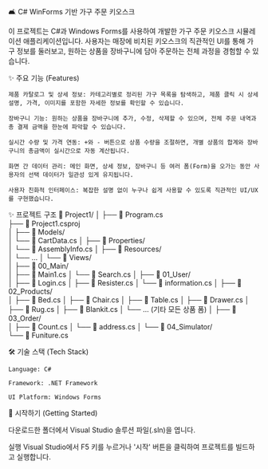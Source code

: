 🛋️ C# WinForms 기반 가구 주문 키오스크

이 프로젝트는 C#과 Windows Forms를 사용하여 개발한 가구 주문 키오스크 시뮬레이션 애플리케이션입니다. 사용자는 매장에 비치된 키오스크의 직관적인 UI를 통해 가구 정보를 둘러보고, 원하는 상품을 장바구니에 담아 주문하는 전체 과정을 경험할 수 있습니다.

✨ 주요 기능 (Features)

    제품 카탈로그 및 상세 정보: 카테고리별로 정리된 가구 목록을 탐색하고, 제품 클릭 시 상세 설명, 가격, 이미지를 포함한 자세한 정보를 확인할 수 있습니다.

    장바구니 기능: 원하는 상품을 장바구니에 추가, 수정, 삭제할 수 있으며, 전체 주문 내역과 총 결제 금액을 한눈에 파악할 수 있습니다.

    실시간 수량 및 가격 연동: +와 - 버튼으로 상품 수량을 조절하면, 개별 상품의 합계와 장바구니의 총금액이 실시간으로 자동 계산됩니다.

    화면 간 데이터 관리: 메인 화면, 상세 정보, 장바구니 등 여러 폼(Form)을 오가는 동안 사용자의 선택 데이터가 일관성 있게 유지됩니다.

    사용자 친화적 인터페이스: 복잡한 설명 없이 누구나 쉽게 사용할 수 있도록 직관적인 UI/UX를 구현했습니다.



✨ 프로젝트 구조
📁 Project1/
│
├── 📄 Program.cs                 
├── 📄 Project1.csproj            
│
├── 📁 Models/                     
│   └── 📄 CartData.cs
│
├── 📁 Properties/                
│   └── 📄 AssemblyInfo.cs
│
├── 📁 Resources/                 
│   └── ...
│
└── 📁 Views/                     
    │
    ├── 📁 00_Main/               
    │   ├── 📄 Main1.cs
    │   └── 📄 Search.cs
    │
    ├── 📁 01_User/               
    │   ├── 📄 Login.cs
    │   ├── 📄 Resister.cs
    │   └── 📄 information.cs
    │
    ├── 📁 02_Products/           
    │   ├── 📄 Bed.cs
    │   ├── 📄 Chair.cs
    │   ├── 📄 Table.cs
    │   ├── 📄 Drawer.cs
    │   ├── 📄 Rug.cs
    │   ├── 📄 Blankit.cs
    │   └── ... (기타 모든 상품 폼)
    │
    ├── 📁 03_Order/              
    │   ├── 📄 Count.cs
    │   └── 📄 address.cs
    │
    └── 📁 04_Simulator/          
        └── 📄 Funiture.cs



🛠️ 기술 스택 (Tech Stack)

    Language: C#

    Framework: .NET Framework

    UI Platform: Windows Forms

🚀 시작하기 (Getting Started)

다운로드한 폴더에서 Visual Studio 솔루션 파일(.sln)을 엽니다.

실행
Visual Studio에서 F5 키를 누르거나 '시작' 버튼을 클릭하여 프로젝트를 빌드하고 실행합니다.
